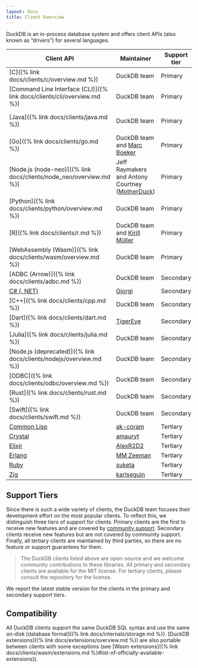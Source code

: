 ```yaml
---
layout: docu
title: Client Overview
---
```


DuckDB is an in-process database system and offers client APIs (also known as “drivers”) for several languages.

| Client API                                                              | Maintainer                                                                 | Support tier |                Latest version |
| ----------------------------------------------------------------------- | -------------------------------------------------------------------------- | ------------ | ----------------------------: |
| [C]({% link docs/clients/c/overview.md %})                              | DuckDB team                                                                | Primary      |                         1.2.0 |
| [Command Line Interface (CLI)]({% link docs/clients/cli/overview.md %}) | DuckDB team                                                                | Primary      |                         1.2.0 |
| [Java]({% link docs/clients/java.md %})                                 | DuckDB team                                                                | Primary      | {{ site.currentjavaversion }} |
| [Go]({% link docs/clients/go.md %})                                     | DuckDB team and [Marc Boeker](https://github.com/marcboeker)               | Primary      |                         1.1.3 |
| [Node.js (node-neo)]({% link docs/clients/node_neo/overview.md %})      | Jeff Raymakers and Antony Courtney ([MotherDuck](https://motherduck.com/)) | Primary      |                         1.2.0 |
| [Python]({% link docs/clients/python/overview.md %})                    | DuckDB team                                                                | Primary      |                         1.2.0 |
| [R]({% link docs/clients/r.md %})                                       | DuckDB team and [Kirill Müller](https://github.com/krlmlr)                 | Primary      |                         1.1.3 |
| [WebAssembly (Wasm)]({% link docs/clients/wasm/overview.md %})          | DuckDB team                                                                | Primary      |                         1.2.0 |
| [ADBC (Arrow)]({% link docs/clients/adbc.md %})                         | DuckDB team                                                                | Secondary    |                         1.2.0 |
| [C# (. NET)](https://duckdb.net/)                                       | [Giorgi](https://github.com/Giorgi)                                        | Secondary    |                         1.2.0 |
| [C++]({% link docs/clients/cpp.md %})                                   | DuckDB team                                                                | Secondary    |                         1.2.0 |
| [Dart]({% link docs/clients/dart.md %})                                 | [TigerEye](https://www.tigereye.com/)                                      | Secondary    |                         1.1.3 |
| [Julia]({% link docs/clients/julia.md %})                               | DuckDB team                                                                | Secondary    |                         1.1.0 |
| [Node.js (deprecated)]({% link docs/clients/nodejs/overview.md %})      | DuckDB team                                                                | Secondary    |                         1.2.0 |
| [ODBC]({% link docs/clients/odbc/overview.md %})                        | DuckDB team                                                                | Secondary    |                         1.1.0 |
| [Rust]({% link docs/clients/rust.md %})                                 | DuckDB team                                                                | Secondary    |                         1.2.0 |
| [Swift]({% link docs/clients/swift.md %})                               | DuckDB team                                                                | Secondary    |                         1.1.3 |
| [Common Lisp](https://github.com/ak-coram/cl-duckdb)                    | [ak-coram](https://github.com/ak-coram)                                    | Tertiary     |                               |
| [Crystal](https://github.com/amauryt/crystal-duckdb)                    | [amauryt](https://github.com/amauryt)                                      | Tertiary     |                               |
| [Elixir](https://github.com/AlexR2D2/duckdbex)                          | [AlexR2D2](https://github.com/AlexR2D2/duckdbex)                           | Tertiary     |                               |
| [Erlang](https://github.com/mmzeeman/educkdb)                           | [MM Zeeman](https://github.com/mmzeeman)                                   | Tertiary     |                               |
| [Ruby](https://github.com/suketa/ruby-duckdb)                           | [suketa](https://github.com/suketa)                                        | Tertiary     |                               |
| [Zig](https://github.com/karlseguin/zuckdb.zig)                         | [karlseguin](https://github.com/karlseguin)                                | Tertiary     |                               |

## Support Tiers

Since there is such a wide variety of clients, the DuckDB team focuses their development effort on the most popular clients.
To reflect this, we distinguish three tiers of support for clients.
Primary clients are the first to receive new features and are covered by [community support](https://duckdblabs.com/news/2023/10/02/support-policy).
Secondary clients receive new features but are not covered by community support.
Finally, all tertiary clients are maintained by third parties, so there are no feature or support guarantees for them.

> The DuckDB clients listed above are open-source and we welcome community contributions to these libraries.
> All primary and secondary clients are available for the MIT license.
> For tertiary clients, please consult the repository for the license.

We report the latest stable version for the clients in the primary and secondary support tiers.

## Compatibility

All DuckDB clients support the same DuckDB SQL syntax and use the same on-disk [database format]({% link docs/internals/storage.md %}).
[DuckDB extensions]({% link docs/extensions/overview.md %}) are also portable between clients with some exceptions (see [Wasm extensions]({% link docs/clients/wasm/extensions.md %}#list-of-officially-available-extensions)).
